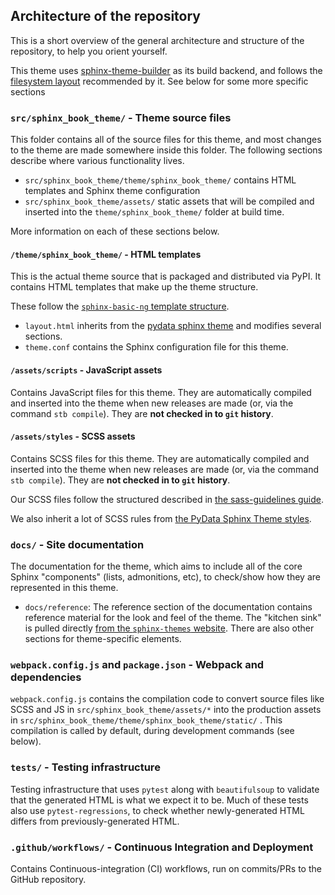 ## Architecture of the repository

This is a short overview of the general architecture and structure of the repository, to help you orient yourself.

This theme uses [sphinx-theme-builder](https://sphinx-theme-builder.readthedocs.io/en/latest/) as its build backend, and follows the [filesystem layout](https://sphinx-theme-builder.readthedocs.io/en/latest/reference/filesystem-layout/) recommended by it.
See below for some more specific sections

### `src/sphinx_book_theme/` - Theme source files

This folder contains all of the source files for this theme, and most changes to the theme are made somewhere inside this folder.
The following sections describe where various functionality lives.

- `src/sphinx_book_theme/theme/sphinx_book_theme/` contains HTML templates and Sphinx theme configuration
- `src/sphinx_book_theme/assets/` static assets that will be compiled and inserted into the `theme/sphinx_book_theme/` folder at build time.

More information on each of these sections below.

#### `/theme/sphinx_book_theme/` - HTML templates

This is the actual theme source that is packaged and distributed via PyPI.
It contains HTML templates that make up the theme structure.

These follow the [`sphinx-basic-ng` template structure](https://sphinx-basic-ng.readthedocs.io/en/latest).

- `layout.html` inherits from the [pydata sphinx theme](https://pydata-sphinx-theme.readthedocs.io/) and modifies several sections.
- `theme.conf` contains the Sphinx configuration file for this theme.

#### `/assets/scripts` - JavaScript assets

Contains JavaScript files for this theme. They are automatically compiled and inserted into the theme when new releases are made (or, via the command `stb compile`). They are **not checked in to `git` history**.

#### `/assets/styles` - SCSS assets

Contains SCSS files for this theme. They are automatically compiled and inserted into the theme when new releases are made (or, via the command `stb compile`). They are **not checked in to `git` history**.

Our SCSS files follow the structured described in [the sass-guidelines guide](https://sass-guidelin.es/#architecture).

We also inherit a lot of SCSS rules from [the PyData Sphinx Theme styles](https://github.com/pydata/pydata-sphinx-theme/tree/master/src/pydata_sphinx_theme/assets/styles).

### `docs/` - Site documentation

The documentation for the theme, which aims to include all of the core Sphinx "components" (lists, admonitions, etc), to check/show how they are represented in this theme.
- `docs/reference`: The reference section of the documentation contains reference material for the look and feel of the theme.
  The "kitchen sink" is pulled directly [from the `sphinx-themes` website](https://github.com/sphinx-themes/sphinx-themes.org/tree/master/sample-docs/kitchen-sink).
  There are also other sections for theme-specific elements.


### `webpack.config.js` and `package.json` - Webpack and dependencies

`webpack.config.js` contains the compilation code to convert source files like SCSS and JS in `src/sphinx_book_theme/assets/*` into the production assets in `src/sphinx_book_theme/theme/sphinx_book_theme/static/` .
This compilation is called by default, during development commands (see below).

### `tests/` - Testing infrastructure

Testing infrastructure that uses `pytest` along with `beautifulsoup` to validate
that the generated HTML is what we expect it to be.
Much of these tests also use `pytest-regressions`, to check whether newly-generated HTML differs from previously-generated HTML.

### `.github/workflows/` - Continuous Integration and Deployment

Contains Continuous-integration (CI) workflows, run on commits/PRs to the GitHub repository.
